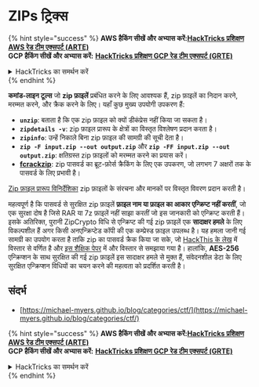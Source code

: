 # ZIPs ट्रिक्स

{% hint style="success" %}
**AWS हैकिंग सीखें और अभ्यास करें:**<img src="/.gitbook/assets/arte.png" alt="" data-size="line">[**HackTricks प्रशिक्षण AWS रेड टीम एक्सपर्ट (ARTE)**](https://training.hacktricks.xyz/courses/arte)<img src="/.gitbook/assets/arte.png" alt="" data-size="line">\
**GCP हैकिंग सीखें और अभ्यास करें:** <img src="/.gitbook/assets/grte.png" alt="" data-size="line">[**HackTricks प्रशिक्षण GCP रेड टीम एक्सपर्ट (GRTE)**<img src="/.gitbook/assets/grte.png" alt="" data-size="line">](https://training.hacktricks.xyz/courses/grte)

<details>

<summary>HackTricks का समर्थन करें</summary>

* [**सदस्यता योजनाएं**](https://github.com/sponsors/carlospolop) की जाँच करें!
* **शामिल हों** 💬 [**डिस्कॉर्ड समूह**](https://discord.gg/hRep4RUj7f) या [**टेलीग्राम समूह**](https://t.me/peass) या हमें **ट्विटर** 🐦 [**@hacktricks\_live**](https://twitter.com/hacktricks\_live)** पर **फॉलो** करें।
* **हैकिंग ट्रिक्स साझा करें, PRs सबमिट करके** [**HackTricks**](https://github.com/carlospolop/hacktricks) और [**HackTricks Cloud**](https://github.com/carlospolop/hacktricks-cloud) github रेपो में।

</details>
{% endhint %}

**कमांड-लाइन टूल्स** जो **zip फ़ाइलें** प्रबंधित करने के लिए आवश्यक हैं, zip फ़ाइलें का निदान करने, मरम्मत करने, और क्रैक करने के लिए। यहाँ कुछ मुख्य उपयोगी उपकरण हैं:

- **`unzip`**: बताता है कि एक zip फ़ाइल को क्यों डीकंप्रेस नहीं किया जा सकता है।
- **`zipdetails -v`**: zip फ़ाइल प्रारूप के क्षेत्रों का विस्तृत विश्लेषण प्रदान करता है।
- **`zipinfo`**: उन्हें निकाले बिना zip फ़ाइल की सामग्री की सूची देता है।
- **`zip -F input.zip --out output.zip`** और **`zip -FF input.zip --out output.zip`**: क्षतिग्रस्त zip फ़ाइलों को मरम्मत करने का प्रयास करें।
- **[fcrackzip](https://github.com/hyc/fcrackzip)**: zip पासवर्ड का ब्रूट-फ़ोर्स क्रैकिंग के लिए एक उपकरण, जो लगभग 7 अक्षरों तक के पासवर्ड के लिए प्रभावी है।

[Zip फ़ाइल प्रारूप विनिर्देशिका](https://pkware.cachefly.net/webdocs/casestudies/APPNOTE.TXT) zip फ़ाइलों के संरचना और मानकों पर विस्तृत विवरण प्रदान करती है।

महत्वपूर्ण है कि पासवर्ड से सुरक्षित zip फ़ाइलें **फ़ाइल नाम या फ़ाइल का आकार एन्क्रिप्ट नहीं करतीं**, जो एक सुरक्षा दोष है जिसे RAR या 7z फ़ाइलें नहीं साझा करतीं जो इस जानकारी को एन्क्रिप्ट करती हैं। इसके अतिरिक्त, पुरानी ZipCrypto विधि से एन्क्रिप्ट की गई zip फ़ाइलें एक **सादाक्षर हमले** के लिए विकल्पशील हैं अगर किसी अनएन्क्रिप्टेड कॉपी की एक कम्प्रेस्ड फ़ाइल उपलब्ध है। यह हमला जानी गई सामग्री का उपयोग करता है ताकि zip का पासवर्ड क्रैक किया जा सके, जो [HackThis के लेख](https://www.hackthis.co.uk/articles/known-plaintext-attack-cracking-zip-files) में विस्तार से वर्णित है और [इस शैक्षिक पेपर](https://www.cs.auckland.ac.nz/\~mike/zipattacks.pdf) में और विस्तार से समझाया गया है। हालांकि, **AES-256** एन्क्रिप्शन के साथ सुरक्षित की गई zip फ़ाइलें इस सादाक्षर हमले से मुक्त हैं, संवेदनशील डेटा के लिए सुरक्षित एन्क्रिप्शन विधियों का चयन करने की महत्वता को प्रदर्शित करती है।

## संदर्भ
* [https://michael-myers.github.io/blog/categories/ctf/](https://michael-myers.github.io/blog/categories/ctf/) 

{% hint style="success" %}
**AWS हैकिंग सीखें और अभ्यास करें:**<img src="/.gitbook/assets/arte.png" alt="" data-size="line">[**HackTricks प्रशिक्षण AWS रेड टीम एक्सपर्ट (ARTE)**](https://training.hacktricks.xyz/courses/arte)<img src="/.gitbook/assets/arte.png" alt="" data-size="line">\
**GCP हैकिंग सीखें और अभ्यास करें:** <img src="/.gitbook/assets/grte.png" alt="" data-size="line">[**HackTricks प्रशिक्षण GCP रेड टीम एक्सपर्ट (GRTE)**<img src="/.gitbook/assets/grte.png" alt="" data-size="line">](https://training.hacktricks.xyz/courses/grte)

<details>

<summary>HackTricks का समर्थन करें</summary>

* [**सदस्यता योजनाएं**](https://github.com/sponsors/carlospolop) की जाँच करें!
* **शामिल हों** 💬 [**डिस्कॉर्ड समूह**](https://discord.gg/hRep4RUj7f) या [**टेलीग्राम समूह**](https://t.me/peass) या हमें **ट्विटर** 🐦 [**@hacktricks\_live**](https://twitter.com/hacktricks\_live)** पर **फॉलो** करें।
* **हैकिंग ट्रिक्स साझा करें, PRs सबमिट करके** [**HackTricks**](https://github.com/carlospolop/hacktricks) और [**HackTricks Cloud**](https://github.com/carlospolop/hacktricks-cloud) github रेपो में।

</details>
{% endhint %}

